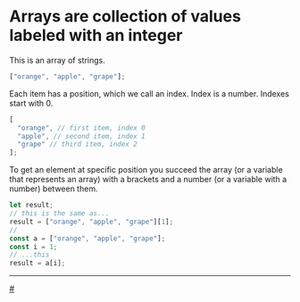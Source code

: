 # Arrays are collection of values labeled with an integer

This is an array of strings.

```javascript
["orange", "apple", "grape"];
```

Each item has a position, which we call an index. Index is a number. Indexes start with 0.

```javascript
[
  "orange", // first item, index 0
  "apple", // second item, index 1
  "grape" // third item, index 2
];
```

To get an element at specific position you succeed the array (or a variable that represents an array) with a brackets and a number (or a variable with a number) between them.

```javascript
let result;
// this is the same as...
result = ["orange", "apple", "grape"][1];
//
const a = ["orange", "apple", "grape"];
const i = 1;
// ...this
result = a[i];
```

---

[#](./object.md)
